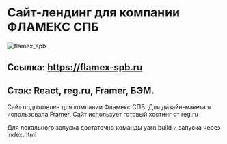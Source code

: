 # Сайт-лендинг для компании ФЛАМЕКС СПБ

<img src="https://github.com/mmariaiv/flameks-spb/assets/94047579/f323d872-79bb-4645-8259-3e97a06f7958" alt="flamex_spb" />

## Ссылка: https://flamex-spb.ru
## Стэк: React, reg.ru, Framer, БЭМ.

Сайт подготовлен для компании Фламекс СПБ. 
Для дизайн-макета я использовала Framer. 
Сайт использует готовый хостинг от reg.ru

Для локального запуска достаточно команды yarn build и запуска через index.html

